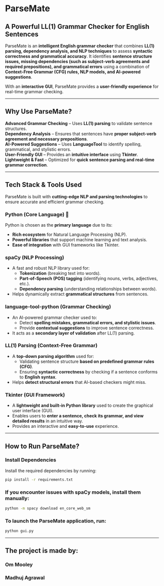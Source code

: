 # ParseMate   

## **A Powerful LL(1) Grammar Checker for English Sentences**  

ParseMate is an **intelligent English grammar checker** that combines **LL(1) parsing, dependency analysis, and NLP techniques** to assess **syntactic correctness and grammatical accuracy**. It identifies **sentence structure issues, missing dependencies (such as subject-verb agreements and required prepositions), and grammatical errors** using a combination of **Context-Free Grammar (CFG) rules, NLP models, and AI-powered suggestions**.  

With an **interactive GUI**, ParseMate provides a **user-friendly experience** for real-time grammar checking.  

---

## **Why Use ParseMate?**  

 **Advanced Grammar Checking** – Uses **LL(1) parsing** to validate sentence structures.  
 **Dependency Analysis** – Ensures that sentences have **proper subject-verb agreement and necessary prepositions**.  
 **AI-Powered Suggestions** – Uses **LanguageTool** to identify spelling, grammatical, and stylistic errors.  
 **User-Friendly GUI** – Provides an **intuitive interface** using **Tkinter**.  
 **Lightweight & Fast** – Optimized for **quick sentence parsing and real-time grammar correction**.  

---

## **Tech Stack & Tools Used**  

ParseMate is built with **cutting-edge NLP and parsing technologies** to ensure accurate and efficient grammar checking.  

###  Python (Core Language) 🐍
Python is chosen as the **primary language** due to its:  
- **Rich ecosystem** for Natural Language Processing (NLP).  
- **Powerful libraries** that support machine learning and text analysis.  
- **Ease of integration** with GUI frameworks like Tkinter.  

###  spaCy (NLP Processing)   
- A fast and robust NLP library used for:  
  - **Tokenization** (breaking text into words).  
  - **Part-of-Speech (POS) tagging** (identifying nouns, verbs, adjectives, etc.).  
  - **Dependency parsing** (understanding relationships between words).  
- Helps dynamically extract **grammatical structures** from sentences.  

###  language-tool-python (Grammar Checking)   
- An AI-powered grammar checker used to:  
  - Detect **spelling mistakes, grammatical errors, and stylistic issues**.  
  - Provide **contextual suggestions** to improve sentence correctness.  
- It acts as a **secondary layer of validation** after LL(1) parsing.  

###  LL(1) Parsing (Context-Free Grammar)   
- A **top-down parsing algorithm** used for:  
  - Validating sentence structure **based on predefined grammar rules (CFG)**.  
  - Ensuring **syntactic correctness** by checking if a sentence conforms to **English syntax**.  
- Helps **detect structural errors** that AI-based checkers might miss.  

###  Tkinter (GUI Framework)   
- A **lightweight and built-in Python library** used to create the graphical user interface (GUI).  
- Enables users to **enter a sentence, check its grammar, and view detailed results** in an intuitive way.  
- Provides an interactive and **easy-to-use** experience.  

---

## **How to Run ParseMate?**   

###  Install Dependencies  
Install the required dependencies by running:  

```bash
pip install -r requirements.txt
```

###  If you encounter issues with spaCy models, install them manually: 

```bash
python -m spacy download en_core_web_sm
```

###  To launch the ParseMate application, run: 

```bash
python gui.py
```

---

##  The project is made by: 
### Om Mooley
### Madhuj Agrawal

